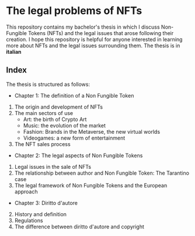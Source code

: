 # The legal problems of NFTs

This repository contains my bachelor's thesis in which I discuss Non-Fungible Tokens (NFTs) and the legal issues that arose following their creation. 
I hope this repository is helpful for anyone interested in learning more about NFTs and the legal issues surrounding them.
The thesis is in **italian**

## Index
The thesis is structured as follows:

+ Chapter 1: The definition of a Non Fungible Token
1. The origin and development of NFTs
2. The main sectors of use
   - Art: the birth of Crypto Art
   - Music: the evolution of the market
   - Fashion: Brands in the Metaverse, the new virtual worlds
   - Videogames: a new form of entertainment
3. The NFT sales process

+ Chapter 2: The legal aspects of Non Fungible Tokens
1. Legal issues in the sale of NFTs
2. The relationship between author and Non Fungible Token: The Tarantino case
3. The legal framework of Non Fungible Tokens and the European approach

+ Chapter 3: Diritto d'autore
2. History and definition
2. Regulations 
3. The difference between diritto d'autore and copyright
